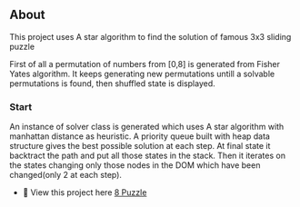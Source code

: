 <h2>About</h2>
<p>This project uses A star algorithm to find the solution of famous 3x3 sliding puzzle</p>
<p>First of all a permutation of numbers from [0,8] is generated from Fisher Yates algorithm.
It keeps generating new permutations untill a solvable permutations is found, then shuffled state is displayed.</p>
<h3>Start</h3>
<p>An instance of solver class is generated which uses A star algorithm with manhattan distance as heuristic.
A priority queue built with heap data structure gives the best possible solution at each step.
At final state it backtract the path and put all those states in the stack.
Then it iterates on the states changing only those nodes in the DOM which have been changed(only 2 at each step).</p>

- 🔭 View this project here [8 Puzzle](https://anas40.github.io/8PuzzleSolver/)

